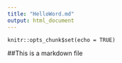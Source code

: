 ```yaml
---
title: "HelloWord.md"
output: html_document
---
```


```{r setup, include=FALSE}
knitr::opts_chunk$set(echo = TRUE)
```

 ##This is a markdown file 
 
 
